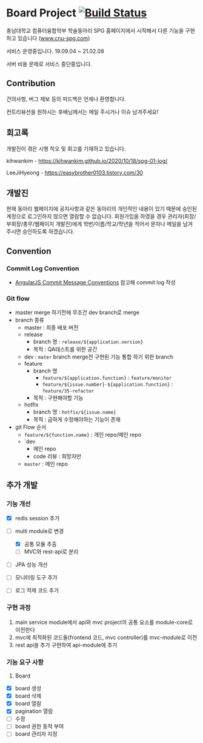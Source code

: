 # Board Project [![Build Status](https://app.travis-ci.com/studentclubs/board-api.svg?branch=master)](https://app.travis-ci.com/studentclubs/board-api)

충남대학교 컴퓨터융합학부 학술동아리 SPG 홈페이지에서 시작해서 다른 기능을 구현 하고 있습니다
(www.cnu-spg.com)

서비스 운영중입니다. 19.09.04 ~ 21.02.08

서버 비용 문제로 서비스 중단중입니다.

## Contribution
건의사항, 버그 제보 등의 피드백은 언제나 환영합니다.

컨트리뷰션을 원하시는 후배님께서는 메일 주시거나 이슈 남겨주세요!

## 회고록
개발진이 겪은 시행 착오 및 회고를 기재하고 있습니다.

kihwankim - https://kihwankim.github.io/2020/10/18/spg-01-log/

LeeJiHyeong - https://easybrother0103.tistory.com/30

## 개발진

현재 동아리 웹페이지에 공지사항과 같은 동아리의 개인적인 내용이 있기 때문에 승인된 계정으로 로그인하지 않으면 열람할 수 없습니다.
회원가입을 하였을 경우 관리자(회장/부회장/총무/웹페이지 개발진)에게 학번/이름/학교/학년을 적어서 문자나 메일을 남겨주시면 승인하도록 하겠습니다.

## Convention
### Commit Log Convention
- <a href="https://gist.github.com/stephenparish/9941e89d80e2bc58a153">AngularJS Commit Message Conventions</a> 참고해 commit log 작성

### Git flow
- master merge 하기전에 무조건 dev branch로 merge
- branch 종류
  - master : 최종 배포 버전
  - release
    - branch 명 : `release/${application.version}`
    - 목적 : QA테스트를 위한 공간
  - dev : `mater` branch merge전 구현된 기능 통합 하기 위한 branch
  - feature
    - branch 명
      - `feature/${application.function}` : `feature/monitor`
      - `feature/${issue.number}-${application.function}` : `feature/35-refactor`
    - 목적 : 구현해야할 기능
  - hotfix
    - branch 명 : `hotfix/${issue.name}`
    - 목적 : 급하게 수정해야하는 기능이 존재
- git Flow 순서
  - `feature/${function.name}` : 개인 repo/메인 repo
  - `dev
      - 메인 repo
      - code 리뷰 : 희망자만
  - `master` : 메인 repo

## 추가 개발
### 기능 개선
- [x] redis session 추가
- [ ] multi module로 변경
    - [x] 공통 모듈 추출
    - [ ] MVC와 rest-api로 분리
- [ ] JPA 성능 개선
- [ ] 모니터링 도구 추가
- [ ] 로그 적제 코드 추가


### 구현 과정
1. main service module에서 api와 mvc project의 공통 요소를 module-core로 이전한다
2. mvc에 최적화된 코드들(frontend 코드, mvc controller)를 mvc-module로 이전
3. rest api을 추가 구현하여 api-module에 추가

### 기능 요구 사항
1. Board
- [x] board 생성
- [x] board 삭제
- [x] board 열람
- [x] pagination 열람
- [ ] 수정
- [ ] board 권한 동적 부여
- [ ] board 관리자 지정
